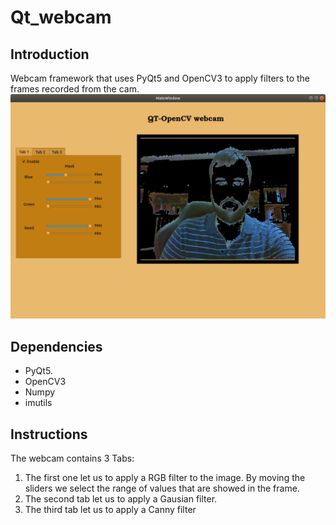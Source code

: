 # Qt_webcam

## Introduction
Webcam framework that uses PyQt5 and OpenCV3 to apply filters to the frames recorded from the cam.
![GitHub Logo](/image.png)



## Dependencies

- PyQt5.
- OpenCV3
- Numpy
- imutils

## Instructions

The webcam contains 3 Tabs:

1. The first one let us to apply a RGB filter to the image. By moving the sliders we select the range of values that are showed in the frame.
2. The second tab let us to apply a Gausian filter.
3. The third tab let us to apply a Canny filter
